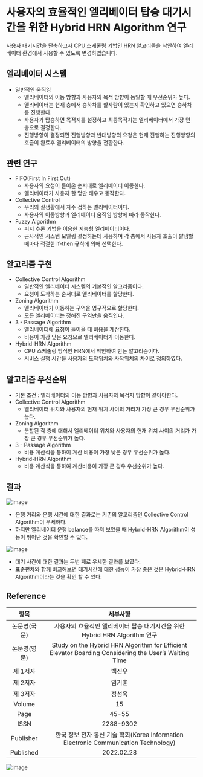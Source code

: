 # 사용자의 효율적인 엘리베이터 탑승 대기시간을 위한 Hybrid HRN Algorithm 연구
사용자 대기시간을 단축하고자 CPU 스케줄링 기법인 HRN 알고리즘을 착안하여 엘리베이터 환경에서 사용할 수 있도록 변경하였습니다.

## 엘리베이터 시스템
* 일반적인 움직임
  * 엘리베이터의 이동 방향과 사용자의 목적 방향이 동일할 때 우선순위가 높다.
  * 엘리베이터는 현재 층에서 승하차를 할사람이 있는지 확인하고 있으면 승하차를 진행한다.
  * 사용자가 탑승하면 목적지를 설정하고 최종목적지는 엘리베이터에서 가장 먼 층으로 결정한다.
  * 진행방향이 결정되면 진행방향과 반대방향의 요청은 현재 진행하는 진행방향의 호출이 완료후 엘리베이터의 방향을 전환한다.

## 관련 연구
* FIFO(First In First Out)
  * 사용자의 요청이 들어온 순서대로 엘리베이터 이동한다.
  * 엘리베이터가 사용자 한 명만 태우고 동작한다.
* Collective Control
  * 우리의 실생활에서 자주 접하는 엘리베이터이다.
  * 사용자의 이동방향과 엘리베이터 움직임 방향에 따라 동작한다.
* Fuzzy Algorithm
  * 퍼지 추론 기법을 이용한 지능형 엘리베이터이다.
  * 근사적인 시스템 모델링 결정하는데 사용하며 각 층에서 사용자 호출이 발생할 때마다 적절한 if-then 규칙에 의해 선택한다.

## 알고리즘 구현
* Collective Control Algorithm
  * 일반적인 엘리베이터 시스템의 기본적인 알고리즘이다.
  * 요청이 도착하는 순서대로 엘리베이터를 할당한다.
* Zoning Algorithm
  * 엘리베이터가 이동하는 구역을 영구적으로 할당한다.
  * 모든 엘리베이터는 정해진 구역만을 움직인다.
* 3 - Passage Algorithm
  * 엘리베이터에 요청이 들어올 때 비용을 계산한다.
  * 비용이 가장 낮은 요청으로 엘리베이터가 이동한다.
* Hybrid-HRN Algorithm
  * CPU 스케줄링 방식인 HRN에서 착안하여 만든 알고리즘이다.
  * 서비스 실행 시간을 사용자의 도착위치와 사작위치의 차이로 정의하였다.

## 알고리즘 우선순위
* 기본 조건 : 엘리베이터의 이동 방향과 사용자의 목적지 방향이 같아야한다.
* Collective Control Algorithm
  * 엘리베이터 위치와 사용자의 현재 위치 사이의 거리가 가장 큰 경우 우선순위가 높다.
* Zoning Algorithm
  * 분할된 각 층에 대해서 엘리베이터 위치와 사용자의 현재 위치 사이의 거리가 가장 큰 경우 우선순위가 높다.
* 3 - Passage Algorithm
  * 비용 계산식을 통하여 계산 비용이 가장 낮은 경우 우선순위가 높다.
* Hybrid-HRN Algorithm
  * 비용 계산식을 통하여 계산비용이 가장 큰 경우 우선순위가 높다.

## 결과
![image](https://user-images.githubusercontent.com/81284275/168273753-10e5eb53-20b2-43dc-ba92-e9daa3d72f1f.png)
* 운행 거리와 운행 시간에 대한 결과로는 기존의 알고리즘인 Collective Control Algorithm이 우세하다.
* 하지만 엘리베이터 운행 balance를 따져 보았을 때 Hybrid-HRN Algorithm이 성능이 뛰어난 것을 확인할 수 있다.

![image](https://user-images.githubusercontent.com/81284275/168274312-abdd198b-87ed-46bd-903c-0ed94a84344c.png)
* 대기 사간에 대한 결과는 두번 째로 우세한 결과를 보였다.
* 표준편차와 함께 비교해보면 대기시간에 대한 성능이 가장 좋은 것은 Hybrid-HRN Algorithm이라는 것을 확인 할 수 있다.

## Reference

|항목|세부사항|
|:------:|:---:|
|논문명(국문)|사용자의 효율적인 엘리베이터 탑승 대기시간을 위한 Hybrid HRN Algorithm 연구|
|논문명(영문)|Study on the Hybrid HRN Algorithm for Efficient Elevator Boarding Considering the User’s Waiting Time|
|제 1저자|백진우|
|제 2저자|염기훈|
|제 3저자|정성욱|
|Volume|15|
|Page|45-55|
|ISSN|2288-9302|
|Publisher|한국 정보 전자 통신 기술 학회(Korea Information Electronic Communication Technology)|
|Published|2022.02.28|

![image](https://user-images.githubusercontent.com/81284275/168276153-bc8c2369-e851-40f1-ad74-22ae998f0d94.png)
 
